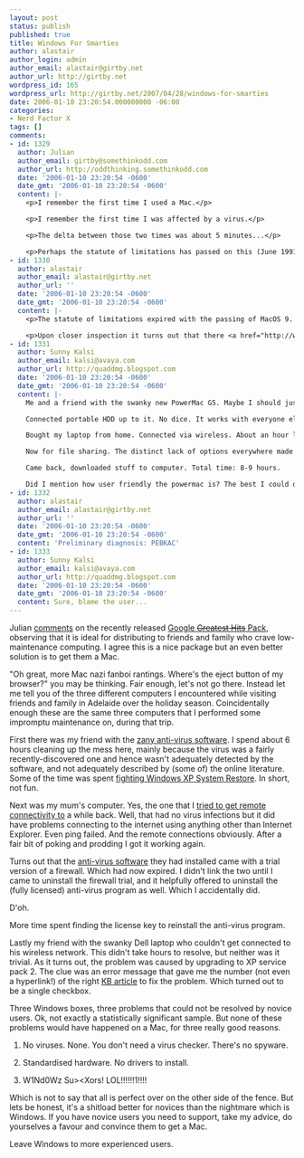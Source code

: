 ```yaml
---
layout: post
status: publish
published: true
title: Windows For Smarties
author: alastair
author_login: admin
author_email: alastair@girtby.net
author_url: http://girtby.net
wordpress_id: 165
wordpress_url: http://girtby.net/2007/04/28/windows-for-smarties
date: 2006-01-10 23:20:54.000000000 -06:00
categories:
- Nerd Factor X
tags: []
comments:
- id: 1329
  author: Julian
  author_email: girtby@somethinkodd.com
  author_url: http://oddthinking.somethinkodd.com
  date: '2006-01-10 23:20:54 -0600'
  date_gmt: '2006-01-10 23:20:54 -0600'
  content: |-
    <p>I remember the first time I used a Mac.</p>

    <p>I remember the first time I was affected by a virus.</p>

    <p>The delta between those two times was about 5 minutes...</p>

    <p>Perhaps the statute of limitations has passed on this (June 1991), but it always made me suspicious of the claims that Macs have no viruses!</p>
- id: 1330
  author: alastair
  author_email: alastair@girtby.net
  author_url: ''
  date: '2006-01-10 23:20:54 -0600'
  date_gmt: '2006-01-10 23:20:54 -0600'
  content: |-
    <p>The statute of limitations expired with the passing of MacOS 9. The 20 or so MacOS Classic (ie &lt;= 9) viruses did not survive the transition to MacOS X which, as you know, is significantly different to the previous version.</p>

    <p>Upon closer inspection it turns out that there <a href="http://wilshipley.com/blog/2005/10/mac-os-x-viruses-results-sort-of.html">may be</a> a MacOS X virus propogating out there. If so, it is <em>extremely</em> rare. Like Bigfoot. Maybe we should ask Leonard Nimoy to go <cite>In Search of...</cite> ?</p>
- id: 1331
  author: Sunny Kalsi
  author_email: kalsi@avaya.com
  author_url: http://quaddmg.blogspot.com
  date: '2006-01-10 23:20:54 -0600'
  date_gmt: '2006-01-10 23:20:54 -0600'
  content: |-
    Me and a friend with the swanky new PowerMac G5. Maybe I should just say wanky...

    Connected portable HDD up to it. No dice. It works with everyone else, but not this mac. Hell, it even works with another friend's imini, but for some reason not the powermac. I just assumed it was a flaky HDD or enclosure or something.

    Bought my laptop from home. Connected via wireless. About an hour later, we could ping each other. Freaking mac.

    Now for file sharing. The distinct lack of options everywhere made it impossible to figure out why he couldn't see my files, or I his. Laptop batteries dying but we finally got samba working (third party software, I don't even know what we did). Went home to pick up ethernet and power.

    Came back, downloaded stuff to computer. Total time: 8-9 hours.

    Did I mention how user friendly the powermac is? The best I could do was ask him to launch me a terminal window. Thank god it's based on BSD. Freaking macs...
- id: 1332
  author: alastair
  author_email: alastair@girtby.net
  author_url: ''
  date: '2006-01-10 23:20:54 -0600'
  date_gmt: '2006-01-10 23:20:54 -0600'
  content: 'Preliminary diagnosis: PEBKAC'
- id: 1333
  author: Sunny Kalsi
  author_email: kalsi@avaya.com
  author_url: http://quaddmg.blogspot.com
  date: '2006-01-10 23:20:54 -0600'
  date_gmt: '2006-01-10 23:20:54 -0600'
  content: Sure, blame the user...
---
```

Julian [comments](http://www.somethinkodd.com/oddthinking/2006/01/10/initial-thoughts-on-google-pack/) on the recently released [Google <del>Greatest Hits</del> Pack](http://pack.google.com/), observing that it is ideal for distributing to friends and family who crave low-maintenance computing. I agree this is a nice package but an even better solution is to get them a Mac.

"Oh great, more Mac nazi fanboi rantings. Where's the eject button of my browser?" you may be thinking. Fair enough, let's not go there. Instead let me tell you of the three different computers I encountered while visiting friends and family in Adelaide over the holiday season. Coincidentally enough these are the same three computers that I performed some impromptu maintenance on, during that trip.

First there was my friend with the [zany anti-virus software](/archives/2006/01/08/ripleys-design-it-or-not/). I spend about 6 hours cleaning up the mess here, mainly because the virus was a fairly recently-discovered one and hence wasn't adequately detected by the software, and not adequately described by (some of) the online literature. Some of the time was spent [fighting Windows XP System Restore](http://support.microsoft.com/?kbid=831829). In short, not fun.

Next was my mum's computer. Yes, the one that I [tried to get remote connectivity to](/archives/2005/10/20/on-not-assisting-remotely/) a while back. Well, that had no virus infections but it did have problems connecting to the internet using anything other than Internet Explorer. Even ping failed. And the remote connections obviously. After a fair bit of poking and prodding I got it working again.

Turns out that the [anti-virus software](http://www.vet.com.au/) they had installed came with a trial version of a firewall. Which had now expired. I didn't link the two until I came to uninstall the firewall trial, and it helpfully offered to uninstall the (fully licensed) anti-virus program as well. Which I accidentally did.

D'oh.

More time spent finding the license key to reinstall the anti-virus program.

Lastly my friend with the swanky Dell laptop who couldn't get connected to his wireless network. This didn't take hours to resolve, but neither was it trivial. As it turns out, the problem was caused by upgrading to XP service pack 2. The clue was an error message that gave me the number (not even a hyperlink!) of the right [KB article](http://support.microsoft.com/kb/871122/en-us) to fix the problem. Which turned out to be a single checkbox.

Three Windows boxes, three problems that could not be resolved by novice users. Ok, not exactly a statistically significant sample. But none of these problems would have happened on a Mac, for three really good reasons.

 1. No viruses. None. You don't need a virus checker. There's no spyware.

 2. Standardised hardware. No drivers to install.

 3. W1Nd0Wz Su&gt;&lt;Xors! LOL!!!!!!1!!!!

Which is not to say that all is perfect over on the other side of the fence. But lets be honest, it's a shitload better for novices than the nightmare which is Windows. If you have novice users you need to support, take my advice, do yourselves a favour and convince them to get a Mac.

Leave Windows to more experienced users.
